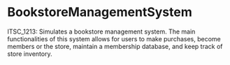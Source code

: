 # BookstoreManagementSystem
ITSC_1213: Simulates a bookstore management system. The main functionalities of this system allows for users to make purchases, become members or the store, maintain a membership database, and keep track of store inventory.
